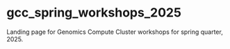 # gcc_spring_workshops_2025
Landing page for Genomics Compute Cluster workshops for spring quarter, 2025.
